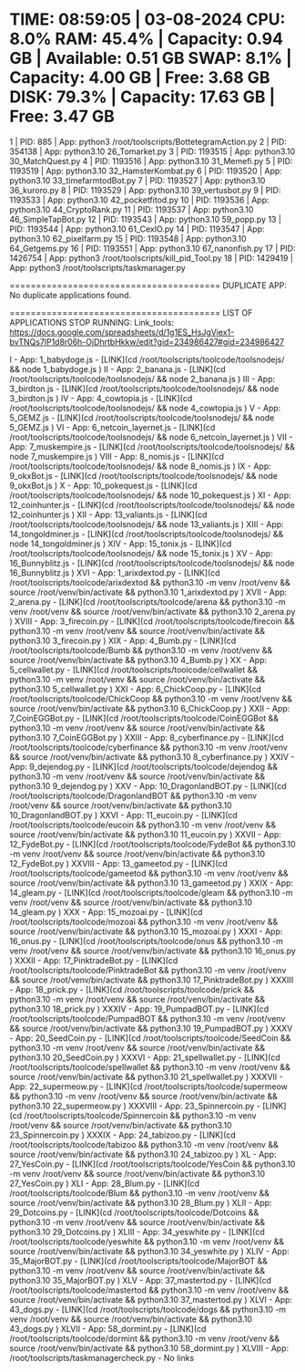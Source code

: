 TIME: 08:59:05 | 03-08-2024
CPU: 8.0%
RAM: 45.4% | Capacity: 0.94 GB | Available: 0.51 GB
SWAP: 8.1% | Capacity: 4.00 GB | Free: 3.68 GB
DISK: 79.3% | Capacity: 17.63 GB | Free: 3.47 GB
========================================
1 | PID: 885 | App: python3 /root/toolscripts/BottetegramAction.py
2 | PID: 354138 | App: python3.10 26_Tomarket.py
3 | PID: 1193515 | App: python3.10 30_MatchQuest.py
4 | PID: 1193516 | App: python3.10 31_Memefi.py
5 | PID: 1193519 | App: python3.10 32_HamsterKombat.py
6 | PID: 1193520 | App: python3.10 33_timefarmtodBot.py
7 | PID: 1193527 | App: python3.10 36_kuroro.py
8 | PID: 1193529 | App: python3.10 39_vertusbot.py
9 | PID: 1193533 | App: python3.10 42_pocketfitod.py
10 | PID: 1193536 | App: python3.10 44_CryptoRank.py
11 | PID: 1193537 | App: python3.10 46_SimpleTapBot.py
12 | PID: 1193543 | App: python3.10 59_popp.py
13 | PID: 1193544 | App: python3.10 61_CexIO.py
14 | PID: 1193547 | App: python3.10 62_pixelfarm.py
15 | PID: 1193548 | App: python3.10 64_Getgems.py
16 | PID: 1193551 | App: python3.10 67_nanonfish.py
17 | PID: 1426754 | App: python3 /root/toolscripts/kill_pid_Tool.py
18 | PID: 1429419 | App: python3 /root/toolscripts/taskmanager.py

========================================
DUPLICATE APP:
No duplicate applications found.

========================================
LIST OF APPLICATIONS STOP RUNNING:
Link_tools: https://docs.google.com/spreadsheets/d/1g1ES_HsJgViex1-bvTNQs7lP1d8r06h-OjDhrtbHkkw/edit?gid=234986427#gid=234986427

I - App: 1_babydoge.js - [LINK](cd /root/toolscripts/toolcode/toolsnodejs/ && node  1_babydoge.js )
II - App: 2_banana.js - [LINK](cd /root/toolscripts/toolcode/toolsnodejs/ && node  2_banana.js )
III - App: 3_birdton.js - [LINK](cd /root/toolscripts/toolcode/toolsnodejs/ && node  3_birdton.js )
IV - App: 4_cowtopia.js - [LINK](cd /root/toolscripts/toolcode/toolsnodejs/ && node  4_cowtopia.js )
V - App: 5_GEMZ.js - [LINK](cd /root/toolscripts/toolcode/toolsnodejs/ && node  5_GEMZ.js )
VI - App: 6_netcoin_layernet.js - [LINK](cd /root/toolscripts/toolcode/toolsnodejs/ && node  6_netcoin_layernet.js )
VII - App: 7_muskempire.js - [LINK](cd /root/toolscripts/toolcode/toolsnodejs/ && node  7_muskempire.js )
VIII - App: 8_nomis.js - [LINK](cd /root/toolscripts/toolcode/toolsnodejs/ && node  8_nomis.js )
IX - App: 9_okxBot.js - [LINK](cd /root/toolscripts/toolcode/toolsnodejs/ && node  9_okxBot.js )
X - App: 10_pokequest.js - [LINK](cd /root/toolscripts/toolcode/toolsnodejs/ && node  10_pokequest.js )
XI - App: 12_coinhunter.js - [LINK](cd /root/toolscripts/toolcode/toolsnodejs/ && node  12_coinhunter.js )
XII - App: 13_valiants.js - [LINK](cd /root/toolscripts/toolcode/toolsnodejs/ && node  13_valiants.js )
XIII - App: 14_tongoldminer.js - [LINK](cd /root/toolscripts/toolcode/toolsnodejs/ && node  14_tongoldminer.js )
XIV - App: 15_tonix.js - [LINK](cd /root/toolscripts/toolcode/toolsnodejs/ && node  15_tonix.js )
XV - App: 16_Bunnyblitz.js - [LINK](cd /root/toolscripts/toolcode/toolsnodejs/ && node  16_Bunnyblitz.js )
XVI - App: 1_arixdextod.py - [LINK](cd /root/toolscripts/toolcode/arixdextod && python3.10 -m venv /root/venv && source /root/venv/bin/activate && python3.10 1_arixdextod.py )
XVII - App: 2_arena.py - [LINK](cd /root/toolscripts/toolcode/arena && python3.10 -m venv /root/venv && source /root/venv/bin/activate && python3.10 2_arena.py )
XVIII - App: 3_firecoin.py - [LINK](cd /root/toolscripts/toolcode/firecoin && python3.10 -m venv /root/venv && source /root/venv/bin/activate && python3.10 3_firecoin.py )
XIX - App: 4_Bumb.py - [LINK](cd /root/toolscripts/toolcode/Bumb && python3.10 -m venv /root/venv && source /root/venv/bin/activate && python3.10 4_Bumb.py )
XX - App: 5_cellwallet.py - [LINK](cd /root/toolscripts/toolcode/cellwallet && python3.10 -m venv /root/venv && source /root/venv/bin/activate && python3.10 5_cellwallet.py )
XXI - App: 6_ChickCoop.py - [LINK](cd /root/toolscripts/toolcode/ChickCoop && python3.10 -m venv /root/venv && source /root/venv/bin/activate && python3.10 6_ChickCoop.py )
XXII - App: 7_CoinEGGBot.py - [LINK](cd /root/toolscripts/toolcode/CoinEGGBot && python3.10 -m venv /root/venv && source /root/venv/bin/activate && python3.10 7_CoinEGGBot.py )
XXIII - App: 8_cyberfinance.py - [LINK](cd /root/toolscripts/toolcode/cyberfinance && python3.10 -m venv /root/venv && source /root/venv/bin/activate && python3.10 8_cyberfinance.py )
XXIV - App: 9_dejendog.py - [LINK](cd /root/toolscripts/toolcode/dejendog && python3.10 -m venv /root/venv && source /root/venv/bin/activate && python3.10 9_dejendog.py )
XXV - App: 10_DragonlandBOT.py - [LINK](cd /root/toolscripts/toolcode/DragonlandBOT && python3.10 -m venv /root/venv && source /root/venv/bin/activate && python3.10 10_DragonlandBOT.py )
XXVI - App: 11_eucoin.py - [LINK](cd /root/toolscripts/toolcode/eucoin && python3.10 -m venv /root/venv && source /root/venv/bin/activate && python3.10 11_eucoin.py )
XXVII - App: 12_FydeBot.py - [LINK](cd /root/toolscripts/toolcode/FydeBot && python3.10 -m venv /root/venv && source /root/venv/bin/activate && python3.10 12_FydeBot.py )
XXVIII - App: 13_gameetod.py - [LINK](cd /root/toolscripts/toolcode/gameetod && python3.10 -m venv /root/venv && source /root/venv/bin/activate && python3.10 13_gameetod.py )
XXIX - App: 14_gleam.py - [LINK](cd /root/toolscripts/toolcode/gleam && python3.10 -m venv /root/venv && source /root/venv/bin/activate && python3.10 14_gleam.py )
XXX - App: 15_mozoai.py - [LINK](cd /root/toolscripts/toolcode/mozoai && python3.10 -m venv /root/venv && source /root/venv/bin/activate && python3.10 15_mozoai.py )
XXXI - App: 16_onus.py - [LINK](cd /root/toolscripts/toolcode/onus && python3.10 -m venv /root/venv && source /root/venv/bin/activate && python3.10 16_onus.py )
XXXII - App: 17_PinktradeBot.py - [LINK](cd /root/toolscripts/toolcode/PinktradeBot && python3.10 -m venv /root/venv && source /root/venv/bin/activate && python3.10 17_PinktradeBot.py )
XXXIII - App: 18_prick.py - [LINK](cd /root/toolscripts/toolcode/prick && python3.10 -m venv /root/venv && source /root/venv/bin/activate && python3.10 18_prick.py )
XXXIV - App: 19_PumpadBOT.py - [LINK](cd /root/toolscripts/toolcode/PumpadBOT && python3.10 -m venv /root/venv && source /root/venv/bin/activate && python3.10 19_PumpadBOT.py )
XXXV - App: 20_SeedCoin.py - [LINK](cd /root/toolscripts/toolcode/SeedCoin && python3.10 -m venv /root/venv && source /root/venv/bin/activate && python3.10 20_SeedCoin.py )
XXXVI - App: 21_spellwallet.py - [LINK](cd /root/toolscripts/toolcode/spellwallet && python3.10 -m venv /root/venv && source /root/venv/bin/activate && python3.10 21_spellwallet.py )
XXXVII - App: 22_supermeow.py - [LINK](cd /root/toolscripts/toolcode/supermeow && python3.10 -m venv /root/venv && source /root/venv/bin/activate && python3.10 22_supermeow.py )
XXXVIII - App: 23_Spinnercoin.py - [LINK](cd /root/toolscripts/toolcode/Spinnercoin && python3.10 -m venv /root/venv && source /root/venv/bin/activate && python3.10 23_Spinnercoin.py )
XXXIX - App: 24_tabizoo.py - [LINK](cd /root/toolscripts/toolcode/tabizoo && python3.10 -m venv /root/venv && source /root/venv/bin/activate && python3.10 24_tabizoo.py )
XL - App: 27_YesCoin.py - [LINK](cd /root/toolscripts/toolcode/YesCoin && python3.10 -m venv /root/venv && source /root/venv/bin/activate && python3.10 27_YesCoin.py )
XLI - App: 28_Blum.py - [LINK](cd /root/toolscripts/toolcode/Blum && python3.10 -m venv /root/venv && source /root/venv/bin/activate && python3.10 28_Blum.py )
XLII - App: 29_Dotcoins.py - [LINK](cd /root/toolscripts/toolcode/Dotcoins && python3.10 -m venv /root/venv && source /root/venv/bin/activate && python3.10 29_Dotcoins.py )
XLIII - App: 34_yeswhite.py - [LINK](cd /root/toolscripts/toolcode/yeswhite && python3.10 -m venv /root/venv && source /root/venv/bin/activate && python3.10 34_yeswhite.py )
XLIV - App: 35_MajorBOT.py - [LINK](cd /root/toolscripts/toolcode/MajorBOT && python3.10 -m venv /root/venv && source /root/venv/bin/activate && python3.10 35_MajorBOT.py )
XLV - App: 37_mastertod.py - [LINK](cd /root/toolscripts/toolcode/mastertod && python3.10 -m venv /root/venv && source /root/venv/bin/activate && python3.10 37_mastertod.py )
XLVI - App: 43_dogs.py - [LINK](cd /root/toolscripts/toolcode/dogs && python3.10 -m venv /root/venv && source /root/venv/bin/activate && python3.10 43_dogs.py )
XLVII - App: 58_dormint.py - [LINK](cd /root/toolscripts/toolcode/dormint && python3.10 -m venv /root/venv && source /root/venv/bin/activate && python3.10 58_dormint.py )
XLVIII - App: /root/toolscripts/taskmanagercheck.py - No links
